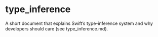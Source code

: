# type_inference
A short document that explains Swift’s type-inference system and why developers should care (see type_inference.md).
